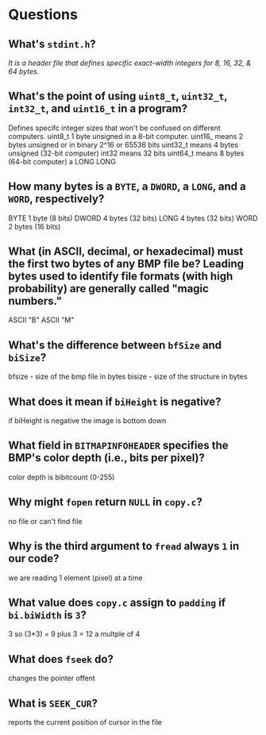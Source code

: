 # Questions

## What's `stdint.h`?
_It is a header file that defines
specific exact-width integers 
for 8, 16, 32, & 64 bytes._



## What's the point of using `uint8_t`, `uint32_t`, `int32_t`, and `uint16_t` in a program?

Defines specifc integer sizes that won't be confused
on different computers.
uint8_t  1 byte unsigned in a 8-bit computer.
uint16_ means 2 bytes unsigned or in binary 2^16 or 65536 bits
uint32_t means 4 bytes unsigned (32-bit computer) 
int32 means 32 bits
uint64_t means 8 bytes (64-bit computer) a LONG LONG

## How many bytes is a `BYTE`, a `DWORD`, a `LONG`, and a `WORD`, respectively?

BYTE    1 byte  (8 bits)
DWORD   4 bytes (32 bits)
LONG    4 bytes (32 bits)
WORD    2 bytes (16 bits)

## What (in ASCII, decimal, or hexadecimal) must the first two bytes of any BMP file be? Leading bytes used to identify file formats (with high probability) are generally called "magic numbers."

ASCII "B" ASCII "M"

## What's the difference between `bfSize` and `biSize`?

bfsize - size of the bmp file in bytes
bisize - size of the structure in bytes

## What does it mean if `biHeight` is negative?

if biHeight is negative the image is bottom down

## What field in `BITMAPINFOHEADER` specifies the BMP's color depth (i.e., bits per pixel)?

color depth is bibitcount (0-255)

## Why might `fopen` return `NULL` in `copy.c`?

no file or can't find file

## Why is the third argument to `fread` always `1` in our code?

we are reading 1 element (pixel) at a time

## What value does `copy.c` assign to `padding` if `bi.biWidth` is `3`?

3 so  (3*3) = 9 plus 3 = 12 a multple of 4

## What does `fseek` do?

changes the pointer offent

## What is `SEEK_CUR`?

reports the current position of cursor in the file
